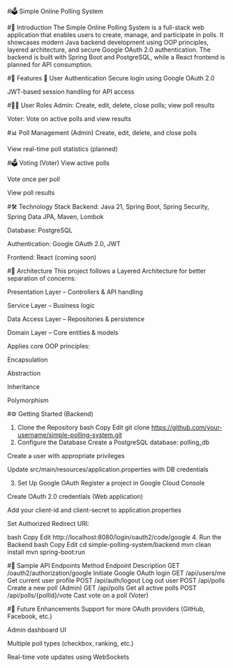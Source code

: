 #🗳️ Simple Online Polling System

#🧩 Introduction
The Simple Online Polling System is a full-stack web application that enables users to create, manage, and participate in polls. It showcases modern Java backend development using OOP principles, layered architecture, and secure Google OAuth 2.0 authentication. The backend is built with Spring Boot and PostgreSQL, while a React frontend is planned for API consumption.

#🚀 Features
👥 User Authentication
Secure login using Google OAuth 2.0

JWT-based session handling for API access

#🧑‍💼 User Roles
Admin: Create, edit, delete, close polls; view poll results

Voter: Vote on active polls and view results

#📊 Poll Management (Admin)
Create, edit, delete, and close polls

View real-time poll statistics (planned)

#🗳️ Voting (Voter)
View active polls

Vote once per poll

View poll results

#🛠️ Technology Stack
Backend: Java 21, Spring Boot, Spring Security, Spring Data JPA, Maven, Lombok

Database: PostgreSQL

Authentication: Google OAuth 2.0, JWT

Frontend: React (coming soon)

#🧱 Architecture
This project follows a Layered Architecture for better separation of concerns:

Presentation Layer – Controllers & API handling

Service Layer – Business logic

Data Access Layer – Repositories & persistence

Domain Layer – Core entities & models

Applies core OOP principles:

Encapsulation

Abstraction

Inheritance

Polymorphism

#⚙️ Getting Started (Backend)
1. Clone the Repository
bash
Copy
Edit
git clone https://github.com/your-username/simple-polling-system.git
2. Configure the Database
Create a PostgreSQL database: polling_db

Create a user with appropriate privileges

Update src/main/resources/application.properties with DB credentials

3. Set Up Google OAuth
Register a project in Google Cloud Console

Create OAuth 2.0 credentials (Web application)

Add your client-id and client-secret to application.properties

Set Authorized Redirect URI:

bash
Copy
Edit
http://localhost:8080/login/oauth2/code/google
4. Run the Backend
bash
Copy
Edit
cd simple-polling-system/backend
mvn clean install
mvn spring-boot:run

#📡 Sample API Endpoints
Method	Endpoint	Description
GET	/oauth2/authorization/google	Initiate Google OAuth login
GET	/api/users/me	Get current user profile
POST	/api/auth/logout	Log out user
POST	/api/polls	Create a new poll (Admin)
GET	/api/polls	Get all active polls
POST	/api/polls/{pollId}/vote	Cast vote on a poll (Voter)

#🔮 Future Enhancements
Support for more OAuth providers (GitHub, Facebook, etc.)

Admin dashboard UI

Multiple poll types (checkbox, ranking, etc.)

Real-time vote updates using WebSockets
